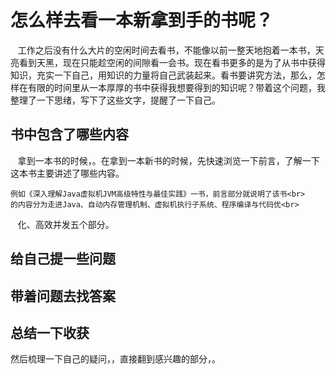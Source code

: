 # 怎么样去看一本新拿到手的书呢？
    工作之后没有什么大片的空闲时间去看书，不能像以前一整天地抱着一本书，天亮看到天黑，现在只能趁空闲的间隙看一会书。现在看书更多的是为了从书中获得知识，充实一下自己，用知识的力量将自己武装起来。看书要讲究方法，那么，怎样在有限的时间里从一本厚厚的书中获得我想要得到的知识呢？带着这个问题，我整理了一下思绪，写下了这些文字，提醒了一下自己。
## 书中包含了哪些内容
    拿到一本书的时候，。在拿到一本新书的时候，先快速浏览一下前言，了解一下这本书主要讲述了哪些内容。

    例如《深入理解Java虚拟机JVM高级特性与最佳实践》一书，前言部分就说明了该书<br>
    的内容分为走进Java、自动内存管理机制、虚拟机执行子系统、程序编译与代码优<br>
    化、高效并发五个部分。<br>
## 给自己提一些问题
## 带着问题去找答案
## 总结一下收获
然后梳理一下自己的疑问，，直接翻到感兴趣的部分，。
